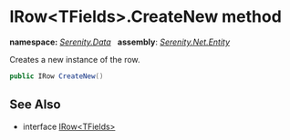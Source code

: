 # IRow&lt;TFields&gt;.CreateNew method
**namespace:** *[Serenity.Data](../../README.md#serenity.data-namespace)*   **assembly**: *[Serenity.Net.Entity](../../README.md)*

Creates a new instance of the row.

```csharp
public IRow CreateNew()
```

## See Also

* interface [IRow&lt;TFields&gt;](../IRow-1.md)